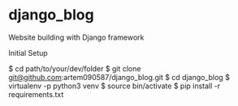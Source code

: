 # django_blog
Website building with Django framework

Initial Setup

$ cd path/to/your/dev/folder
$ git clone git@github.com:artem090587/django_blog.git
$ cd django_blog
$ virtualenv -p python3 venv
$ source bin/activate
$ pip install -r requirements.txt

